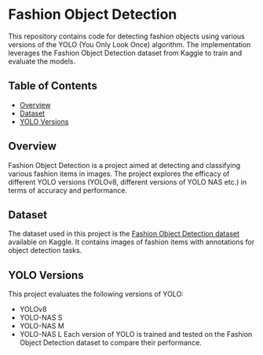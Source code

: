 
# Fashion Object Detection

This repository contains code for detecting fashion objects using various versions of the YOLO (You Only Look Once) algorithm. The implementation leverages the Fashion Object Detection dataset from Kaggle to train and evaluate the models.

## Table of Contents

- [Overview](#overview)
- [Dataset](#dataset)
- [YOLO Versions](#yolo-versions)

## Overview

Fashion Object Detection is a project aimed at detecting and classifying various fashion items in images. The project explores the efficacy of different YOLO versions (YOLOv8, different versions of YOLO NAS etc.) in terms of accuracy and performance.

## Dataset

The dataset used in this project is the [Fashion Object Detection dataset](https://www.kaggle.com/datasets/nguyngiabol/colorful-fashion-dataset-for-object-detection) available on Kaggle. It contains images of fashion items with annotations for object detection tasks.

## YOLO Versions

This project evaluates the following versions of YOLO:

- YOLOv8
- YOLO-NAS S
- YOLO-NAS M
- YOLO-NAS L
Each version of YOLO is trained and tested on the Fashion Object Detection dataset to compare their performance.
